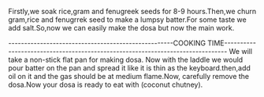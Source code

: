 Firstly,we soak rice,gram and fenugreek seeds for 8-9 hours.Then,we churn gram,rice and fenugrrek seed to make a lumpsy batter.For some taste we add salt.So,now we can easily make the dosa but now the main work.

----------------------------------------------------COOKING TIME-------------------------------------------------------------------------------
We will take a non-stick flat pan for making dosa. Now with the laddle we would pour batter on the pan and spread it like it is thin as the keyboard.then,add oil on it and the gas should be at medium flame.Now, carefully remove the dosa.Now your dosa is ready to eat with (coconut chutney).
